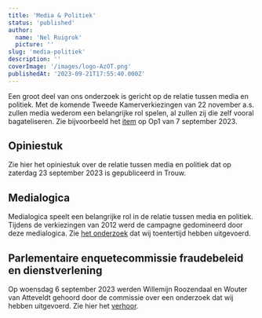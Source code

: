 ```yaml
---
title: 'Media & Politiek'
status: 'published'
author:
  name: 'Nel Ruigrok'
  picture: ''
slug: 'media-politiek'
description: ''
coverImage: '/images/logo-AzOT.png'
publishedAt: '2023-09-21T17:55:40.000Z'
---
```


Een groot deel van ons onderzoek is gericht op de relatie tussen media en politiek. Met de komende Tweede Kamerverkiezingen van 22 november a.s. zullen media wederom een belangrijke rol spelen, al zullen zij die zelf vooral bagateliseren. Zie bijvoorbeeld het [item](https://op1npo.nl/2023/09/07/jeroen-pauw-en-rick-nieman-over-het-ideale-tv-debat/) op Op1 van 7 september 2023.

## Opiniestuk

Zie hier het opiniestuk over de relatie tussen media en politiek dat op zaterdag 23 september 2023 is gepubliceerd in Trouw.

## Medialogica

Medialogica speelt een belangrijke rol in de relatie tussen media en politiek. Tijdens de verkiezingen van 2012 werd de campagne gedomineerd door deze medialogica. Zie [het onderzoek](/uploads/2017_verkiezingen.pdf) dat wij toentertijd hebben uitgevoerd.

## Parlementaire enquetecommissie fraudebeleid en dienstverlening

Op woensdag 6 september 2023 werden Willemijn Roozendaal en Wouter van Atteveldt gehoord door de commissie over een onderzoek dat wij hebben uitgevoerd. Zie hier het [verhoor](https://debatgemist.tweedekamer.nl/debatten/parlementaire-enqu%C3%AAtecommissie-fraudebeleid-en-dienstverlening-%E2%80%93-openbaar-verhoor-de-heer).

